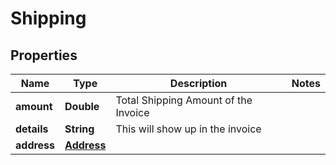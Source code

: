 

# Shipping


## Properties

| Name | Type | Description | Notes |
|------------ | ------------- | ------------- | -------------|
|**amount** | **Double** | Total Shipping Amount of the Invoice |  |
|**details** | **String** | This will show up in the invoice |  |
|**address** | [**Address**](Address.md) |  |  |



